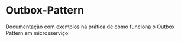 # Outbox-Pattern
Documentação com exemplos na prática de como funciona o Outbox Pattern em microsserviço
